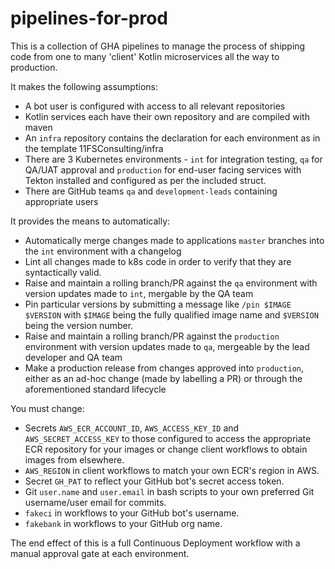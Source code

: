 # pipelines-for-prod
This is a collection of GHA pipelines to manage the process of shipping code from one to many 'client' Kotlin microservices all the way to production.

It makes the following assumptions:
- A bot user is configured with access to all relevant repositories
- Kotlin services each have their own repository and are compiled with maven
- An `infra` repository contains the declaration for each environment as in the template 11FSConsulting/infra
- There are 3 Kubernetes environments - `int` for integration testing, `qa` for QA/UAT approval and `production` for end-user facing services with Tekton installed and configured as per the included struct.
- There are GitHub teams `qa` and `development-leads` containing appropriate users

It provides the means to automatically:
- Automatically merge changes made to applications `master` branches into the `int` environment with a changelog
- Lint all changes made to k8s code in order to verify that they are syntactically valid.
- Raise and maintain a rolling branch/PR against the `qa` environment with version updates made to `int`, mergable by the QA team
- Pin particular versions by submitting a message like `/pin $IMAGE $VERSION` with `$IMAGE` being the fully qualified image name and `$VERSION` being the version number.
- Raise and maintain a rolling branch/PR against the `production` environment with version updates made to `qa`, mergeable by the lead developer and QA team
- Make a production release from changes approved into `production`, either as an ad-hoc change (made by labelling a PR) or through the aforementioned standard lifecycle

You must change:
- Secrets `AWS_ECR_ACCOUNT_ID`, `AWS_ACCESS_KEY_ID` and `AWS_SECRET_ACCESS_KEY` to those configured to access the appropriate ECR repository for your images or change client workflows to obtain images from elsewhere. 
- `AWS_REGION` in client workflows to match your own ECR's region in AWS.
- Secret `GH_PAT` to reflect your GitHub bot's secret access token.
- Git `user.name` and `user.email` in bash scripts to your own preferred Git username/user email for commits.
- `fakeci` in workflows to your GitHub bot's username.
- `fakebank` in workflows to your GitHub org name.

The end effect of this is a full Continuous Deployment workflow with a manual approval gate at each environment. 
